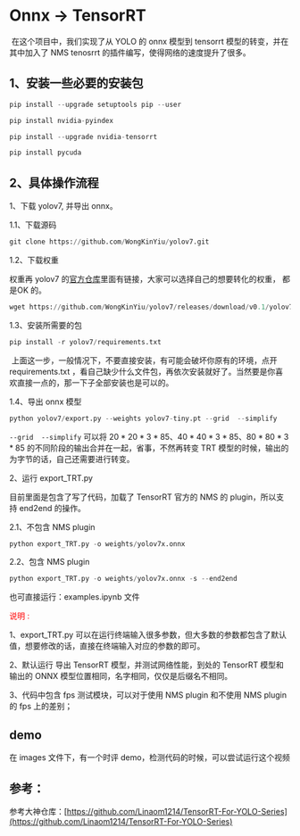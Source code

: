 # Onnx -> TensorRT

​		在这个项目中，我们实现了从 YOLO 的 onnx 模型到 tensorrt 模型的转变，并在其中加入了 NMS tenosrrt 的插件编写，使得网络的速度提升了很多。

## 1、安装一些必要的安装包

```python
pip install --upgrade setuptools pip --user
```
```python
pip install nvidia-pyindex
```
```python
pip install --upgrade nvidia-tensorrt
```
```python
pip install pycuda
```

## 2、具体操作流程
1、下载 yolov7, 并导出 onnx。

1.1、下载源码

```python
git clone https://github.com/WongKinYiu/yolov7.git
```

1.2、下载权重

权重再 yolov7 的[官方仓库](https://github.com/WongKinYiu/yolov7)里面有链接，大家可以选择自己的想要转化的权重， 都是OK 的。

```python
wget https://github.com/WongKinYiu/yolov7/releases/download/v0.1/yolov7x.pt
```

1.3、安装所需要的包

```python
pip install -r yolov7/requirements.txt
```

​	上面这一步，一般情况下，不要直接安装，有可能会破坏你原有的环境，点开 requirements.txt ，看自己缺少什么文件包，再依次安装就好了。当然要是你喜欢直接一点的，那一下子全部安装也是可以的。

1.4、导出 onnx 模型

```python
python yolov7/export.py --weights yolov7-tiny.pt --grid  --simplify
```

`--grid  --simplify` 可以将 $20 *20 *3 *85、40 *40 *3 *85、80 *80 *3 *85$ 的不同阶段的输出合并在一起，省事，不然再转变 TRT 模型的时候，输出的为字节的话，自己还需要进行转变。

2、运行 export_TRT.py

目前里面是包含了写了代码，加载了 TensorRT 官方的 NMS  的 plugin，所以支持 end2end 的操作。

2.1、不包含 NMS plugin

```python
python export_TRT.py -o weights/yolov7x.onnx
```

 2.2、包含 NMS plugin

```python
python export_TRT.py -o weights/yolov7x.onnx -s --end2end
```

也可直接运行：examples.ipynb 文件

<font color=red>说明 : </font> 

1、export_TRT.py 可以在运行终端输入很多参数，但大多数的参数都包含了默认值，想要修改的话，直接在终端输入对应的参数的即可。

2、默认运行 导出 TensorRT 模型，并测试网络性能，到处的 TensorRT 模型和输出的 ONNX 模型位置相同，名字相同，仅仅是后缀名不相同。

3、代码中包含 fps 测试模块，可以对于使用 NMS plugin 和不使用 NMS plugin 的 fps 上的差别；

## demo

在 images 文件下，有一个时评 demo，检测代码的时候，可以尝试运行这个视频



## 参考：

参考大神仓库：[https://github.com/Linaom1214/TensorRT-For-YOLO-Series](https://github.com/Linaom1214/TensorRT-For-YOLO-Series)